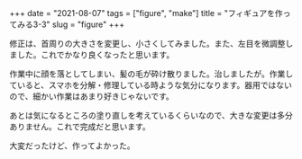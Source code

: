 +++
date = "2021-08-07"
tags = ["figure", "make"]
title = "フィギュアを作ってみる3-3"
slug = "figure"
+++

修正は、首周りの大きさを変更し、小さくしてみました。また、左目を微調整しました。これでかなり良くなったと思います。

作業中に顔を落としてしまい、髪の毛が砕け散りました。治しましたが。作業していると、スマホを分解・修理している時ような気分になります。器用ではないので、細かい作業はあまり好きじゃないです。

あとは気になるところの塗り直しを考えているくらいなので、大きな変更は多分ありません。これで完成だと思います。

大変だったけど、作ってよかった。

